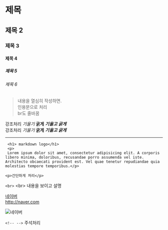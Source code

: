 # 제목
## 제목 2
### 제목 3
#### 제목 4
##### 제목 5
###### 제목 6

> 내용을 열심히 작성하면.  
인용문으로 처리<br />
br도 줄바꿈

강조처리 *기울기* **굵게** ***기울고 굵게*** <br />
강조처리 _기울기_ __굵게__ ___기울고 굵게___

___

```
 <h1> markdown logo</h1>
 <p>
 Lorem ipsum dolor sit amet, consectetur adipisicing elit. A corporis libero minima, doloribus, recusandae porro assumenda vel iste. Architecto obcaecati provident est. Vel quae tenetur repudiandae quia molestias tempore temporibus.</p>
```

    <p>간단하게 처리</p>
    
`<br>` &lt;br&gt; 내용을 보이고 설명

[네이버](http://naver.com) <br />
<http://naver.com>

![네이버](http://naver.com)

`<!-- -->` 주석처리



